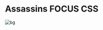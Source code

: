 # Assassins FOCUS CSS
 
![bg](https://user-images.githubusercontent.com/56477695/147599487-aa2d51b0-755c-4316-abf7-53ad87af5416.png)
